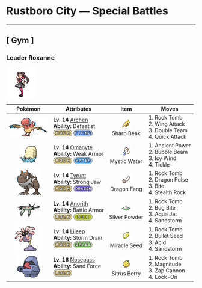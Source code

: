 # Rustboro City — Special Battles

---

## [ Gym ]


### Leader Roxanne

![Leader Roxanne](../../assets/important_trainers/roxanne.png "Leader Roxanne")

| Pokémon | Attributes | Item | Moves |
|:-------:|------------|:----:|-------|
| ![Archen](../../assets/sprites/archen/front.gif "Archen: Said to be an ancestor of bird Pokémon, they were unable to fly and moved about by hopping from one branch to another.") | **Lv. 14** [Archen](../../pokemon/archen.md)<br>**Ability:** <span class="tooltip" title="Lowers stats when HP becomes half or less.">Defeatist</span><br>![rock](../../assets/types/rock.png) ![flying](../../assets/types/flying.png) | ![Sharp Beak](../../assets/items/sharp_beak.png "Sharp Beak")<br><span class="tooltip" title="Held: Increases the power of the holder's Flying moves by 20%.">Sharp Beak</span> | 1. <span class="tooltip" title="Boulders are hurled at the foe. It also lowers the foe’s Speed by preventing its movement.">Rock Tomb</span><br>2. <span class="tooltip" title="The foe is struck with large, imposing wings spread wide to inflict damage. ">Wing Attack</span><br>3. <span class="tooltip" title="By moving rapidly, the user makes illusory copies of itself to raise its evasiveness. ">Double Team</span><br>4. <span class="tooltip" title="The user lunges at the foe at a speed that makes it almost invisible. It is sure to strike first.">Quick Attack</span> |
| ![Omanyte](../../assets/sprites/omanyte/front.gif "Omanyte: Omanyte is one of the ancient and long-since-extinct Pokémon that have been regenerated from fossils by people. If attacked by an enemy, it withdraws itself inside its hard shell.") | **Lv. 14** [Omanyte](../../pokemon/omanyte.md)<br>**Ability:** <span class="tooltip" title="Physical attacks lower its Defense stat and raise its Speed stat.">Weak Armor</span><br>![rock](../../assets/types/rock.png) ![water](../../assets/types/water.png) | ![Mystic Water](../../assets/items/mystic_water.png "Mystic Water")<br><span class="tooltip" title="Held: Increases the power of the holder's Water moves by 20%.">Mystic Water</span> | 1. <span class="tooltip" title="The user attacks with a prehistoric power. It may also raise all the user’s stats at once.">Ancient Power</span><br>2. <span class="tooltip" title="A spray of bubbles is forcefully ejected at the foe. It may also lower the target’s Speed stat.">Bubble Beam</span><br>3. <span class="tooltip" title="The user attacks with a gust of chilled air. It also lowers the target’s Speed stat. ">Icy Wind</span><br>4. <span class="tooltip" title="The user tickles the foe into laughing, reducing its Attack and Defense stats. ">Tickle</span> |
| ![Tyrunt](../../assets/sprites/tyrunt/front.gif "Tyrunt: Its immense jaws have enough destructive force that it can chew up an automobile. It lived 100 million years ago.") | **Lv. 14** [Tyrunt](../../pokemon/tyrunt.md)<br>**Ability:** <span class="tooltip" title="The Pokémon’s strong jaw gives it tremendous biting power.">Strong Jaw</span><br>![rock](../../assets/types/rock.png) ![dragon](../../assets/types/dragon.png) | ![Dragon Fang](../../assets/items/dragon_fang.png "Dragon Fang")<br><span class="tooltip" title="Held: Increases the power of the holder's Dragon moves by 20%.">Dragon Fang</span> | 1. <span class="tooltip" title="Boulders are hurled at the foe. It also lowers the foe’s Speed by preventing its movement.">Rock Tomb</span><br>2. <span class="tooltip" title="The foe is attacked with a shock wave generated by the user’s gaping mouth. ">Dragon Pulse</span><br>3. <span class="tooltip" title="The foe is bitten with viciously sharp fangs. It may make the target flinch. ">Bite</span><br>4. <span class="tooltip" title="The user lays a trap of levitating stones around the foe. The trap hurts foes that switch into battle.">Stealth Rock</span> |
| ![Anorith](../../assets/sprites/anorith/front.gif "Anorith: Anorith is said to be a type of Pokémon predecessor, with eight wings at the sides of its body. This Pokémon swam in the primordial sea by undulating these eight wings.") | **Lv. 14** [Anorith](../../pokemon/anorith.md)<br>**Ability:** <span class="tooltip" title="Protects the Pokémon from critical hits.">Battle Armor</span><br>![rock](../../assets/types/rock.png) ![bug](../../assets/types/bug.png) | ![Silver Powder](../../assets/items/silver_powder.png "Silver Powder")<br><span class="tooltip" title="Held in battle :   Holder's bug-type moves have 1.2× their power. ">Silver Powder</span> | 1. <span class="tooltip" title="Boulders are hurled at the foe. It also lowers the foe’s Speed by preventing its movement.">Rock Tomb</span><br>2. <span class="tooltip" title="The user bites the foe. If the foe is holding a Berry, the user eats it and gains its effect.">Bug Bite</span><br>3. <span class="tooltip" title="The user lunges at the foe at a speed that makes it almost invisible. It is sure to strike first.">Aqua Jet</span><br>4. <span class="tooltip" title="A five-turn sand­ storm is summoned to hurt all combatant types except Rock,  Ground, and Steel.">Sandstorm</span> |
| ![Lileep](../../assets/sprites/lileep/front.gif "Lileep: Lileep is an ancient Pokémon that was regenerated from a fossil. It remains permanently anchored to a rock. From its immobile perch, this Pokémon intently scans for prey with its two eyes.") | **Lv. 14** [Lileep](../../pokemon/lileep.md)<br>**Ability:** <span class="tooltip" title="Draws in all Water-type moves to boost its Sp. Atk stat.">Storm Drain</span><br>![rock](../../assets/types/rock.png) ![grass](../../assets/types/grass.png) | ![Miracle Seed](../../assets/items/miracle_seed.png "Miracle Seed")<br><span class="tooltip" title="Held: Increases the power of the holder's Grass moves by 20%.">Miracle Seed</span> | 1. <span class="tooltip" title="Boulders are hurled at the foe. It also lowers the foe’s Speed by preventing its movement.">Rock Tomb</span><br>2. <span class="tooltip" title="The user forcefully shoots seeds at the foe. Two to five seeds are shot in rapid succession.">Bullet Seed</span><br>3. <span class="tooltip" title="The foe is attacked with a spray of harsh acid. It may also lower the target’s Sp. Def stat.">Acid</span><br>4. <span class="tooltip" title="A five-turn sand­ storm is summoned to hurt all combatant types except Rock,  Ground, and Steel.">Sandstorm</span> |
| ![Nosepass](../../assets/sprites/nosepass/front.gif "Nosepass: Nosepass had been said to be completely unmoving, with its magnetic nose pointed due north. However, close observation has revealed that the Pokémon actually moves by a little over 3/8 of an inch every year.") | **Lv. 16** [Nosepass](../../pokemon/nosepass.md)<br>**Ability:** <span class="tooltip" title="Boosts certain moves’ power in a sandstorm.">Sand Force</span><br>![rock](../../assets/types/rock.png) | ![Sitrus Berry](../../assets/items/sitrus_berry.png "Sitrus Berry")<br><span class="tooltip" title="Held in battle :   When the holder has 1/2 its max HP remaining or less, it consumes this item to restore 1/4 its max HP.  Used on a party Pokémon :   Restores 1/4 the Pokémon's max HP.">Sitrus Berry</span> | 1. <span class="tooltip" title="Boulders are hurled at the foe. It also lowers the foe’s Speed by preventing its movement.">Rock Tomb</span><br>2. <span class="tooltip" title="The user looses a ground-shaking quake affecting everyone in battle. Its power varies.">Magnitude</span><br>3. <span class="tooltip" title="The user fires an electric blast like a cannon to inflict damage and cause paralysis.">Zap Cannon</span><br>4. <span class="tooltip" title="The user takes sure aim at the foe. It ensures the next attack does not fail to hit the target.">Lock-On</span> |

